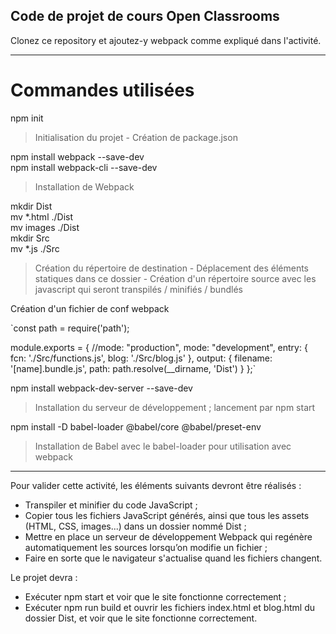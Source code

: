 ## Code de projet de cours Open Classrooms ##
Clonez ce repository et ajoutez-y webpack comme expliqué dans l'activité.

-----------------------------------

# Commandes utilisées

npm init

> Initialisation du projet - Création de package.json

npm install webpack --save-dev  
npm install webpack-cli --save-dev

> Installation de Webpack

mkdir Dist  
mv *.html ./Dist  
mv images ./Dist  
mkdir Src  
mv *.js ./Src  

> Création du répertoire de destination - Déplacement des éléments statiques dans ce dossier - Création d'un répertoire source avec les javascript qui seront transpilés / minifiés / bundlés

Création d'un fichier de conf webpack

`const path = require('path');

module.exports = {
    //mode: "production",
    mode: "development",
    entry: {
        fcn: './Src/functions.js',
        blog: './Src/blog.js'
    },
    output: {
        filename: '[name].bundle.js',
        path: path.resolve(__dirname, 'Dist')
    }
};`

npm install webpack-dev-server --save-dev

> Installation du serveur de développement ; lancement par npm start

npm install -D babel-loader @babel/core @babel/preset-env

> Installation de Babel avec le babel-loader pour utilisation avec webpack



------------------------------------------


Pour valider cette activité, les éléments suivants devront être réalisés : 

- Transpiler et minifier du code JavaScript ;
- Copier tous les fichiers JavaScript générés, ainsi que tous les assets (HTML, CSS, images...) dans un dossier nommé Dist ;
- Mettre en place un serveur de développement Webpack qui regénère automatiquement les sources lorsqu’on modifie un fichier ;
- Faire en sorte que le navigateur s'actualise quand les fichiers changent.

Le projet devra :

- Exécuter npm start et voir que le site fonctionne correctement ;
- Exécuter npm run build et ouvrir les fichiers index.html et blog.html du dossier Dist, et voir que le site fonctionne correctement.